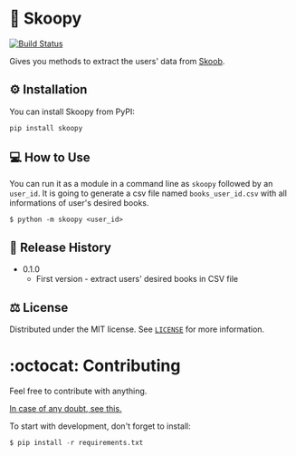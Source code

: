 # :blue_book: Skoopy 

[![Build Status](https://travis-ci.org/joemccann/dillinger.svg?branch=master)](https://travis-ci.org/joemccann/dillinger)

Gives you methods to extract the users' data from [Skoob](skoob.com.br).

## :gear: Installation

You can install Skoopy from PyPI:

```bash
pip install skoopy
```

## :computer: How to Use

You can run it as a module in a command line as `skoopy` followed by an `user_id`. It is going to generate a csv file named `books_user_id.csv` with all informations of user's desired books.

    $ python -m skoopy <user_id>

## :bookmark_tabs: Release History

* 0.1.0
    * First version - extract users' desired books in CSV file

## :balance_scale: License

Distributed under the MIT license. See [`LICENSE`](https://github.com/Diegoslourenco/skoopy/blob/main/LICENSE) for more information.

# :octocat: Contributing


Feel free to contribute with anything.

[In case of any doubt, see this.](https://github.com/firstcontributions/first-contributions)

To start with development, don't forget to install:

```python
$ pip install -r requirements.txt
```
